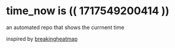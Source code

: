 # time_now is (( 1717549200414 ))

an automated repo that shows the currnent time

inspired by [breakingheatmap](https://github.com/breakingheatmap/breakingheatmap)